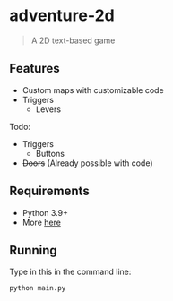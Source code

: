 # adventure-2d

> A 2D text-based game

## Features

* Custom maps with customizable code
* Triggers
  * Levers

Todo:

* Triggers
  * Buttons
* ~~Doors~~ (Already possible with code)

## Requirements

* Python 3.9+
* More [here](./requirements.txt)

## Running

Type in this in the command line:

```bash
python main.py
```
